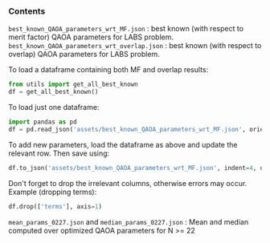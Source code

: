 ### Contents

`best_known_QAOA_parameters_wrt_MF.json` : best known (with respect to merit factor) QAOA parameters for LABS problem. 
`best_known_QAOA_parameters_wrt_overlap.json` : best known (with respect to overlap) QAOA parameters for LABS problem. 

To load a dataframe containing both MF and overlap results:
```python
from utils import get_all_best_known
df = get_all_best_known()
```

To load just one dataframe:

```python
import pandas as pd
df = pd.read_json('assets/best_known_QAOA_parameters_wrt_MF.json', orient='index')
``` 

To add new parameters, load the dataframe as above and update the relevant row. Then save using:

```python
df.to_json('assets/best_known_QAOA_parameters_wrt_MF.json', indent=4, orient='index')
```

Don't forget to drop the irrelevant columns, otherwise errors may occur. Example (dropping terms):

```python
df.drop(['terms'], axis=1)
```


`mean_params_0227.json` and `median_params_0227.json` : Mean and median computed over optimized QAOA parameters for N >= 22